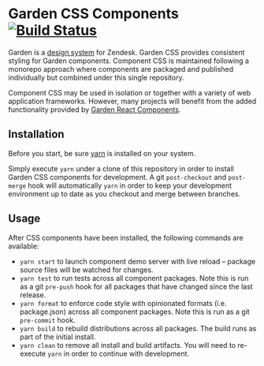 # Garden CSS Components [![Build Status](https://travis-ci.com/zendeskgarden/css-components.svg?token=dDt9s6smCMgz269xNbpz&branch=master)](https://travis-ci.com/zendeskgarden/css-components)

Garden is a [design
system](https://www.designbetter.co/design-systems-handbook) for
Zendesk. Garden CSS provides consistent styling for Garden components.
Component CSS is maintained following a monorepo approach where
components are packaged and published individually but combined under
this single repository.

Component CSS may be used in isolation or together with a variety of web
application frameworks. However, many projects will benefit from the
added functionality provided by [Garden React
Components](https://github.com/zendeskgarden/react-components).

## Installation

Before you start, be sure [yarn](https://yarnpkg.com/en/) is installed
on your system.

Simply execute `yarn` under a clone of this repository in order to
install Garden CSS components for development. A git `post-checkout` and
`post-merge` hook will automatically `yarn` in order to keep your
development environment up to date as you checkout and merge between
branches.

## Usage

After CSS components have been installed, the following commands are
available:

- `yarn start` to launch component demo server with live reload –
  package source files will be watched for changes.
- `yarn test` to run tests across all component packages. Note this is
  run as a git `pre-push` hook for all packages that have changed since
  the last release.
- `yarn format` to enforce code style with opinionated formats (i.e.
  package.json) across all component packages. Note this is run as a git
  `pre-commit` hook.
- `yarn build` to rebuild distributions across all packages. The build
  runs as part of the initial install.
- `yarn clean` to remove all install and build artifacts. You will need
  to re-execute `yarn` in order to continue with development.
